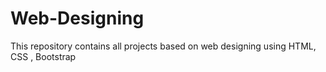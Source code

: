 # Web-Designing
This repository contains all projects based on web designing using HTML, CSS , Bootstrap

